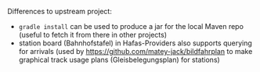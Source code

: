 Differences to upstream project:
 * ```gradle install``` can be used to produce a jar for the local Maven repo (useful to fetch it from there in other projects)
 * station board (Bahnhofstafel) in Hafas-Providers also supports querying for arrivals (used by https://github.com/matey-jack/bildfahrplan
   to make graphical track usage plans (Gleisbelegungsplan) for stations)